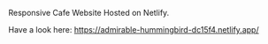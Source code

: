 Responsive Cafe Website Hosted on Netlify.


Have a look here: https://admirable-hummingbird-dc15f4.netlify.app/